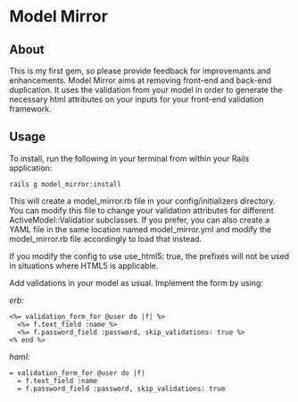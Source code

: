# Model Mirror

## About
This is my first gem, so please provide feedback for improvemants and enhancements. Model Mirror aims at removing front-end and back-end duplication. It uses the validation from your model in order to generate the necessary html attributes on your inputs for your front-end validation framework.

## Usage

To install, run the following in your terminal from within your Rails application:

    rails g model_mirror:install
This will create a model_mirror.rb file in your config/initializers directory. You can modify this file to change your validation attributes for different ActiveModel::Validatior subclasses. If you prefer, you can also create a YAML file in the same location named model_mirror.yml and modify the model_mirror.rb file accordingly to load that instead.

If you modify the config to use use_html5: true, the prefixes will not be used in situations where HTML5 is applicable.

Add validations in your model as usual. Implement the form by using:

*erb:*

    <%= validation_form_for @user do |f| %>
      <%= f.text_field :name %>
      <%= f.password_field :password, skip_validations: true %>
    <% end %>
*haml:*

    = validation_form_for @user do |f|
      = f.text_field :name
      = f.password_field :password, skip_validations: true
